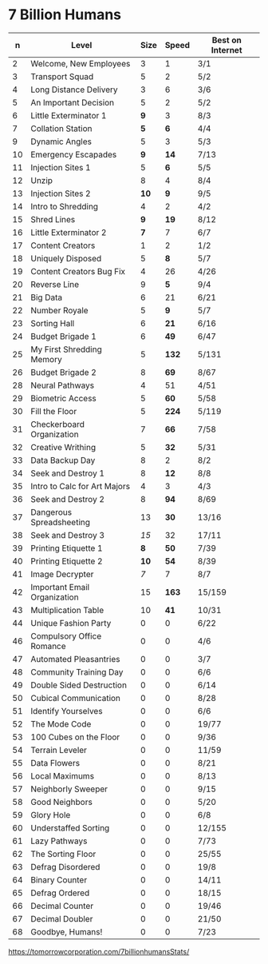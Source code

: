 # 7 Billion Humans

| n | Level                           |Size  |Speed  |Best on Internet|
|---|---------------------------------|------|-------|----------------|
| 2 | Welcome, New Employees          |3     |1      | 3/1            |
| 3 | Transport Squad                 |5     |2      | 5/2            |
| 4 | Long Distance Delivery          |3     |6      | 3/6            |
| 5 | An Important Decision           |5     |2      | 5/2            |
| 6 | Little Exterminator 1           |**9** |3      | 8/3            |
| 7 | Collation Station               |**5** |**6**  | 4/4            |
| 9 | Dynamic Angles                  |5     |3      | 5/3            |
|10 | Emergency Escapades             |**9** |**14** | 7/13           |
|11 | Injection Sites 1               |5     |**6**  | 5/5            |
|12 | Unzip                           |8     |4      | 8/4            |
|13 | Injection Sites 2               |**10**|**9**  | 9/5            |
|14 | Intro to Shredding              |4     |2      | 4/2            |
|15 | Shred Lines                     |**9** |**19** | 8/12           |
|16 | Little Exterminator 2           |**7** |7      | 6/7            |
|17 | Content Creators                |1     |2      | 1/2            |
|18 | Uniquely Disposed               |5     |**8**  | 5/7            |
|19 | Content Creators Bug Fix        |4     |26     | 4/26           |
|20 | Reverse Line                    |9     |**5**  | 9/4            |
|21 | Big Data                        |6     |21     | 6/21           |
|22 | Number Royale                   |5     |**9**  | 5/7            |
|23 | Sorting Hall                    |6     |**21** | 6/16           |
|24 | Budget Brigade 1                |6     |**49** | 6/47           |
|25 | My First Shredding Memory       |5     |**132**| 5/131          |
|26 | Budget Brigade 2                |8     |**69** | 8/67           |
|28 | Neural Pathways                 |4     |51     | 4/51           |
|29 | Biometric Access                |5     |**60** | 5/58           |
|30 | Fill the Floor                  |5     |**224**| 5/119          |
|31 | Checkerboard Organization       |7     |**66** | 7/58           |
|32 | Creative Writhing               |5     |**32** | 5/31           |
|33 | Data Backup Day                 |8     |2      | 8/2            |
|34 | Seek and Destroy 1              |8     |**12** | 8/8            |
|35 | Intro to Calc for Art Majors    |4     |3      | 4/3            |
|36 | Seek and Destroy 2              |8     |**94** | 8/69           |
|37 | Dangerous Spreadsheeting        |13    |**30** | 13/16          |
|38 | Seek and Destroy 3              |_15_  |32     | 17/11          |
|39 | Printing Etiquette 1            |**8** |**50** | 7/39           |
|40 | Printing Etiquette 2            |**10**|**54** | 8/39           |
|41 | Image Decrypter                 |_7_   |7      | 8/7            |
|42 | Important Email Organization    |15    |**163**| 15/159         |
|43 | Multiplication Table            |10    |**41** | 10/31          |
|44 | Unique Fashion Party            |0     |0      | 6/22           |
|46 | Compulsory Office Romance       |0     |0      | 4/6            |
|47 | Automated Pleasantries          |0     |0      | 3/7            |
|48 | Community Training Day          |0     |0      | 6/6            |
|49 | Double Sided Destruction        |0     |0      | 6/14           |
|50 | Cubical Communication           |0     |0      | 8/28           |
|51 | Identify Yourselves             |0     |0      | 6/6            |
|52 | The Mode Code                   |0     |0      | 19/77          |
|53 | 100 Cubes on the Floor          |0     |0      | 9/36           |
|54 | Terrain Leveler                 |0     |0      | 11/59          |
|55 | Data Flowers                    |0     |0      | 8/21           |
|56 | Local Maximums                  |0     |0      | 8/13           |
|57 | Neighborly Sweeper              |0     |0      | 9/15           |
|58 | Good Neighbors                  |0     |0      | 5/20           |
|59 | Glory Hole                      |0     |0      | 6/8            |
|60 | Understaffed Sorting            |0     |0      | 12/155         |
|61 | Lazy Pathways                   |0     |0      | 7/73           |
|62 | The Sorting Floor               |0     |0      | 25/55          |
|63 | Defrag Disordered               |0     |0      | 19/8           |
|64 | Binary Counter                  |0     |0      | 14/11          |
|65 | Defrag Ordered                  |0     |0      | 18/15          |
|66 | Decimal Counter                 |0     |0      | 19/46          |
|67 | Decimal Doubler                 |0     |0      | 21/50          |
|68 | Goodbye, Humans!                |0     |0      | 7/23           |

https://tomorrowcorporation.com/7billionhumansStats/
